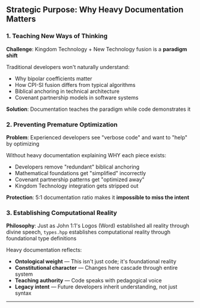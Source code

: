 ## Strategic Purpose: Why Heavy Documentation Matters

### 1. Teaching New Ways of Thinking

**Challenge**: Kingdom Technology + New Technology fusion is a **paradigm shift**

Traditional developers won't naturally understand:
- Why bipolar coefficients matter
- How CPI-SI fusion differs from typical algorithms
- Biblical anchoring in technical architecture
- Covenant partnership models in software systems

**Solution**: Documentation teaches the paradigm while code demonstrates it

### 2. Preventing Premature Optimization

**Problem**: Experienced developers see "verbose code" and want to "help" by optimizing

Without heavy documentation explaining WHY each piece exists:
- Developers remove "redundant" biblical anchoring
- Mathematical foundations get "simplified" incorrectly
- Covenant partnership patterns get "optimized away"
- Kingdom Technology integration gets stripped out

**Protection**: 5:1 documentation ratio makes it **impossible to miss the intent**

### 3. Establishing Computational Reality

**Philosophy**: Just as John 1:1's Logos (Word) established all reality through divine speech, `types.hpp` establishes computational reality through foundational type definitions

Heavy documentation reflects:
- **Ontological weight** — This isn't just code; it's foundational reality
- **Constitutional character** — Changes here cascade through entire system
- **Teaching authority** — Code speaks with pedagogical voice
- **Legacy intent** — Future developers inherit understanding, not just syntax

---

